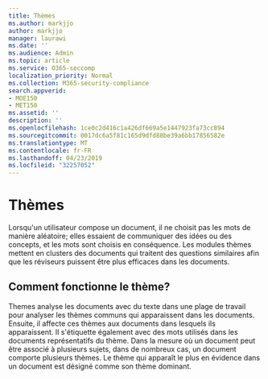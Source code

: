```yaml
---
title: Thèmes
ms.author: markjjo
author: markjjo
manager: laurawi
ms.date: ''
ms.audience: Admin
ms.topic: article
ms.service: O365-seccomp
localization_priority: Normal
ms.collection: M365-security-compliance
search.appverid:
- MOE150
- MET150
ms.assetid: ''
description: ''
ms.openlocfilehash: 1ce0c2d416c1a426df669a5e1447923fa73cc894
ms.sourcegitcommit: 0017dc6a5f81c165d9dfd88be39a6bb17856582e
ms.translationtype: MT
ms.contentlocale: fr-FR
ms.lasthandoff: 04/23/2019
ms.locfileid: "32257052"
---
```

# <a name="themes"></a>Thèmes

Lorsqu'un utilisateur compose un document, il ne choisit pas les mots de manière aléatoire; elles essaient de communiquer des idées ou des concepts, et les mots sont choisis en conséquence. Les modules thèmes mettent en clusters des documents qui traitent des questions similaires afin que les réviseurs puissent être plus efficaces dans les documents.

## <a name="how-does-themes-work"></a>Comment fonctionne le thème?

Themes analyse les documents avec du texte dans une plage de travail pour analyser les thèmes communs qui apparaissent dans les documents. Ensuite, il affecte ces thèmes aux documents dans lesquels ils apparaissent. Il s'étiquette également avec des mots utilisés dans les documents représentatifs du thème. Dans la mesure où un document peut être associé à plusieurs sujets, dans de nombreux cas, un document comporte plusieurs thèmes. Le thème qui apparaît le plus en évidence dans un document est désigné comme son thème dominant.